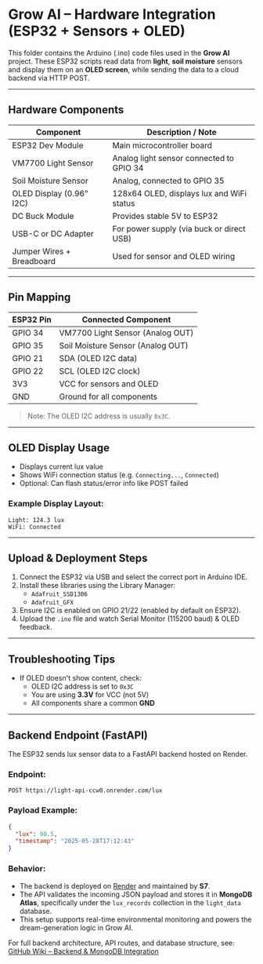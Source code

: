 # Grow AI – Hardware Integration (ESP32 + Sensors + OLED)

This folder contains the Arduino (.ino) code files used in the **Grow AI** project. These ESP32 scripts read data from **light**, **soil moisture** sensors and display them on an **OLED screen**, while sending the data to a cloud backend via HTTP POST.

---

## Hardware Components

| Component               | Description / Note                                |
|-------------------------|---------------------------------------------------|
| ESP32 Dev Module        | Main microcontroller board                        |
| VM7700 Light Sensor     | Analog light sensor connected to GPIO 34          |
| Soil Moisture Sensor    | Analog, connected to GPIO 35                      |
| OLED Display (0.96" I2C)| 128x64 OLED, displays lux and WiFi status         |
| DC Buck Module          | Provides stable 5V to ESP32                       |
| USB-C or DC Adapter     | For power supply (via buck or direct USB)         |
| Jumper Wires + Breadboard | Used for sensor and OLED wiring                |

---

## Pin Mapping

| ESP32 Pin | Connected Component                 |
|-----------|-------------------------------------|
| GPIO 34   | VM7700 Light Sensor (Analog OUT)    |
| GPIO 35   | Soil Moisture Sensor (Analog OUT)   |
| GPIO 21   | SDA (OLED I2C data)                 |
| GPIO 22   | SCL (OLED I2C clock)                |
| 3V3       | VCC for sensors and OLED            |
| GND       | Ground for all components           |

> Note: The OLED I2C address is usually `0x3C`.

---

## OLED Display Usage

- Displays current lux value
- Shows WiFi connection status (e.g. `Connecting...`, `Connected`)
- Optional: Can flash status/error info like POST failed

### Example Display Layout:
```
Light: 124.3 lux  
WiFi: Connected
```

---

## Upload & Deployment Steps

1. Connect the ESP32 via USB and select the correct port in Arduino IDE.
2. Install these libraries using the Library Manager:
   - `Adafruit_SSD1306`
   - `Adafruit_GFX`
3. Ensure I2C is enabled on GPIO 21/22 (enabled by default on ESP32).
4. Upload the `.ino` file and watch Serial Monitor (115200 baud) & OLED feedback.

---

## Troubleshooting Tips

- If OLED doesn't show content, check:
  - OLED I2C address is set to `0x3C`
  - You are using **3.3V** for VCC (not 5V)
  - All components share a common **GND**

---

## Backend Endpoint (FastAPI)

The ESP32 sends lux sensor data to a FastAPI backend hosted on Render.

### Endpoint:
```http
POST https://light-api-ccw0.onrender.com/lux
```

### Payload Example:
```json
{
  "lux": 98.5,
  "timestamp": "2025-05-28T17:12:43"
}
```

### Behavior:
- The backend is deployed on [Render](https://render.com/) and maintained by **S7**.
- The API validates the incoming JSON payload and stores it in **MongoDB Atlas**, specifically under the `lux_records` collection in the `light_data` database.
- This setup supports real-time environmental monitoring and powers the dream-generation logic in Grow AI.

For full backend architecture, API routes, and database structure, see:  
[GitHub Wiki – Backend & MongoDB Integration](https://git.arts.ac.uk/24043715/Grow-AI/wiki/MongoDB-Setup#light-sensor-database-light_data)

